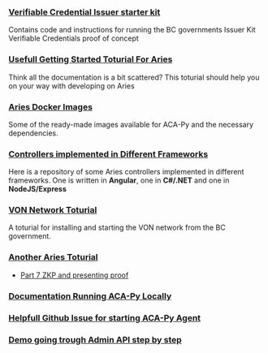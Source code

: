 ### [Verifiable Credential Issuer starter kit](https://github.com/bcgov/issuer-kit)
Contains code and instructions for running the BC governments Issuer Kit Verifiable Credentials proof of concept

### [Usefull Getting Started Toturial For Aries](https://ldej.nl/post/becoming-a-hyperledger-aries-developer-getting-started/)
Think all the documentation is a bit scattered? This toturial should help you on your way with developing on Aries

### [Aries Docker Images](https://hub.docker.com/r/bcgovimages/aries-cloudagent)
Some of the ready-made images available for ACA-Py and the necessary dependencies.

### [Controllers implemented in Different Frameworks](https://github.com/hyperledger/aries-acapy-controllers)
Here is a repository of some Aries controllers implemented in different frameworks. One is written in **Angular**,
one in **C#/.NET** and one in **NodeJS/Express**

### [VON Network Toturial](https://github.com/bcgov/von-network/blob/main/docs/UsingVONNetwork.md)
A toturial for installing and starting the VON network from the BC government.

### [Another Aries Toturial](https://yunxi-zhang-75627.medium.com/hyperledger-aries-aca-py-agents-setup-and-running-tutorials-part-i-i-i-dev-environment-setup-20ab5a32457e)
- [Part 7 ZKP and presenting proof](https://yunxi-zhang-75627.medium.com/hyperledger-aries-aca-py-agents-setup-and-running-tutorials-part-vii-proof-request-reveal-and-8e3b86246578)

### [Documentation Running ACA-Py Locally](https://github.com/hyperledger/aries-cloudagent-python/blob/main/DevReadMe.md#running-locally)

### [Helpfull Github Issue for starting ACA-Py Agent](https://github.com/hyperledger/aries-cloudagent-python/issues/492)

### [Demo going trough Admin API step by step](https://github.com/hyperledger/aries-cloudagent-python/blob/main/demo/AriesOpenAPIDemo.md#use-the-faber-agent-to-create-an-invitation)
